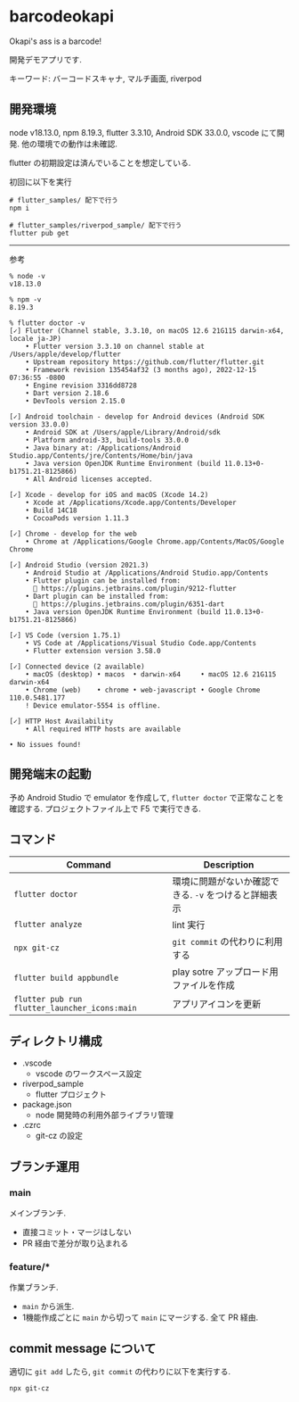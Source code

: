 # barcodeokapi

Okapi's ass is a barcode!

開発デモアプリです. 

キーワード: バーコードスキャナ, マルチ画面, riverpod

## 開発環境

node v18.13.0, npm 8.19.3, flutter 3.3.10, Android SDK 33.0.0, vscode にて開発.
他の環境での動作は未確認.

flutter の初期設定は済んでいることを想定している.

初回に以下を実行
```
# flutter_samples/ 配下で行う
npm i

# flutter_samples/riverpod_sample/ 配下で行う
flutter pub get
```

---

参考

```
% node -v         
v18.13.0
                                                                                                                                                                                                                                                
% npm -v       
8.19.3

% flutter doctor -v
[✓] Flutter (Channel stable, 3.3.10, on macOS 12.6 21G115 darwin-x64, locale ja-JP)
    • Flutter version 3.3.10 on channel stable at /Users/apple/develop/flutter
    • Upstream repository https://github.com/flutter/flutter.git
    • Framework revision 135454af32 (3 months ago), 2022-12-15 07:36:55 -0800
    • Engine revision 3316dd8728
    • Dart version 2.18.6
    • DevTools version 2.15.0

[✓] Android toolchain - develop for Android devices (Android SDK version 33.0.0)
    • Android SDK at /Users/apple/Library/Android/sdk
    • Platform android-33, build-tools 33.0.0
    • Java binary at: /Applications/Android Studio.app/Contents/jre/Contents/Home/bin/java
    • Java version OpenJDK Runtime Environment (build 11.0.13+0-b1751.21-8125866)
    • All Android licenses accepted.

[✓] Xcode - develop for iOS and macOS (Xcode 14.2)
    • Xcode at /Applications/Xcode.app/Contents/Developer
    • Build 14C18
    • CocoaPods version 1.11.3

[✓] Chrome - develop for the web
    • Chrome at /Applications/Google Chrome.app/Contents/MacOS/Google Chrome

[✓] Android Studio (version 2021.3)
    • Android Studio at /Applications/Android Studio.app/Contents
    • Flutter plugin can be installed from:
      🔨 https://plugins.jetbrains.com/plugin/9212-flutter
    • Dart plugin can be installed from:
      🔨 https://plugins.jetbrains.com/plugin/6351-dart
    • Java version OpenJDK Runtime Environment (build 11.0.13+0-b1751.21-8125866)

[✓] VS Code (version 1.75.1)
    • VS Code at /Applications/Visual Studio Code.app/Contents
    • Flutter extension version 3.58.0

[✓] Connected device (2 available)
    • macOS (desktop) • macos  • darwin-x64     • macOS 12.6 21G115 darwin-x64
    • Chrome (web)    • chrome • web-javascript • Google Chrome 110.0.5481.177
    ! Device emulator-5554 is offline.

[✓] HTTP Host Availability
    • All required HTTP hosts are available

• No issues found!
```


## 開発端末の起動

予め Android Studio で emulator を作成して, `flutter doctor` で正常なことを確認する.
プロジェクトファイル上で F5 で実行できる.

## コマンド

| Command           | Description                                   |
| ----------------- | --------------------------------------------- |
| `flutter doctor`  | 環境に問題がないか確認できる. `-v` をつけると詳細表示 |
| `flutter analyze` | lint 実行                                      |
| `npx git-cz`      | `git commit` の代わりに利用する                  |
| `flutter build appbundle` | play sotre アップロード用ファイルを作成   | 
| `flutter pub run flutter_launcher_icons:main` | アプリアイコンを更新 |


## ディレクトリ構成

- .vscode
    - vscode のワークスペース設定
- riverpod_sample
    - flutter プロジェクト
- package.json
    - node 開発時の利用外部ライブラリ管理
- .czrc
    - git-cz の設定

## ブランチ運用

### main

メインブランチ.

- 直接コミット・マージはしない
- PR 経由で差分が取り込まれる

### feature/*

作業ブランチ.

- `main` から派生.
- 1機能作成ごとに `main` から切って `main` にマージする. 全て PR 経由.

## commit message について

適切に `git add` したら, `git commit` の代わりに以下を実行する.

```
npx git-cz
```